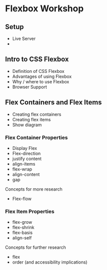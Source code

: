# Flexbox Workshop

## Setup

- Live Server
-

## Intro to CSS Flexbox

- Definition of CSS Flexbox
- Advantages of using Flexbox
- Why / where to use Flexbox
- Browser Support

## Flex Containers and Flex Items

- Creating flex containers
- Creating flex items
- Show diagram

### Flex Container Properties

- Display Flex
- Flex-direction
- justify content
- align-items
- flex-wrap
- align-content
- gap

Concepts for more research

- Flex-flow

### Flex Item Properties

- flex-grow
- flex-shrink
- flex-basis
- align-self

Concepts for further research

- flex
- order (and accessibility implications)
